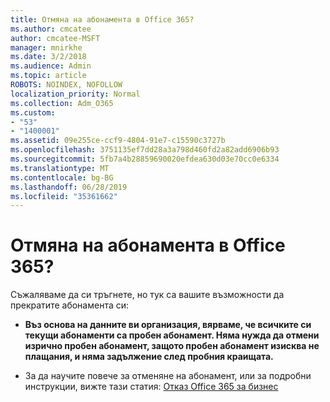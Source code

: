 ```yaml
---
title: Отмяна на абонамента в Office 365?
ms.author: cmcatee
author: cmcatee-MSFT
manager: mnirkhe
ms.date: 3/2/2018
ms.audience: Admin
ms.topic: article
ROBOTS: NOINDEX, NOFOLLOW
localization_priority: Normal
ms.collection: Adm_O365
ms.custom:
- "53"
- "1400001"
ms.assetid: 09e255ce-ccf9-4804-91e7-c15590c3727b
ms.openlocfilehash: 3751135ef7dd28a3a798d460fd2a82add6906b93
ms.sourcegitcommit: 5fb7a4b28859690020efdea630d03e70cc0e6334
ms.translationtype: MT
ms.contentlocale: bg-BG
ms.lasthandoff: 06/28/2019
ms.locfileid: "35361662"
---
```

# <a name="canceling-your-office-365-subscription"></a>Отмяна на абонамента в Office 365?

Съжаляваме да си тръгнете, но тук са вашите възможности да прекратите абонамента си:
  
- **Въз основа на данните ви организация, вярваме, че всичките си текущи абонаменти са пробен абонамент. Няма нужда да отмени изрично пробен абонамент, защото пробен абонамент изисква не плащания, и няма задължение след пробния краищата.**

- За да научите повече за отменяне на абонамент, или за подробни инструкции, вижте тази статия: [Отказ Office 365 за бизнес](https://support.office.com/article/b1bc0bef-4608-4601-813a-cdd9f746709a)
